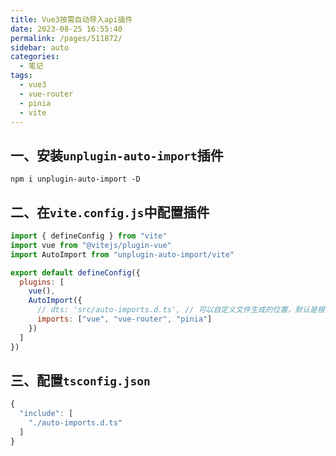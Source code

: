 ```yaml
---
title: Vue3按需自动导入api插件
date: 2023-08-25 16:55:40
permalink: /pages/511872/
sidebar: auto
categories:
  - 笔记
tags:
  - vue3
  - vue-router
  - pinia
  - vite
---
```


## 一、安装`unplugin-auto-import`插件

```
npm i unplugin-auto-import -D
```

## 二、在`vite.config.js`中配置插件

```js
import { defineConfig } from "vite"
import vue from "@vitejs/plugin-vue"
import AutoImport from "unplugin-auto-import/vite"

export default defineConfig({
  plugins: [
    vue(),
    AutoImport({
      // dts: 'src/auto-imports.d.ts', // 可以自定义文件生成的位置，默认是根目录下
      imports: ["vue", "vue-router", "pinia"]
    })
  ]
})
```

## 三、配置`tsconfig.json`

```js
{
  "include": [
    "./auto-imports.d.ts"
  ]
}
```
